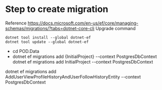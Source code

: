 ﻿# Step to create migration

Reference https://docs.microsoft.com/en-us/ef/core/managing-schemas/migrations/?tabs=dotnet-core-cli
Upgrade command

```
dotnet tool install --global dotnet-ef
dotnet tool update --global dotnet-ef
```

- cd POD.Data
- dotnet ef migrations add {InitialProject} --context PostgresDbContext
  dotnet ef migrations add InitialProject --context PostgresDbContext

dotnet ef migrations add AddUserViewProfileHistoryAndUserFollowHistoryEntity --context PostgresDbContext
